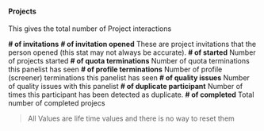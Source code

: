 
#### Projects

This gives the total number of Project interactions

**# of invitations**
**# of invitation opened** These are project invitations that the person opened (this stat may not always be accurate).
**# of started** Number of projects started
**# of quota terminations** Number of quota terminations this panelist has seen
**# of profile terminations** Number of profile (screener) terminations this panelist has seen
**# of quality issues** Number of quality issues with this panelist
**# of duplicate participant** Number of times this participant has been detected as duplicate. 
**# of completed** Total number of completed projecs

> All Values are life time values and there is no way to reset them
